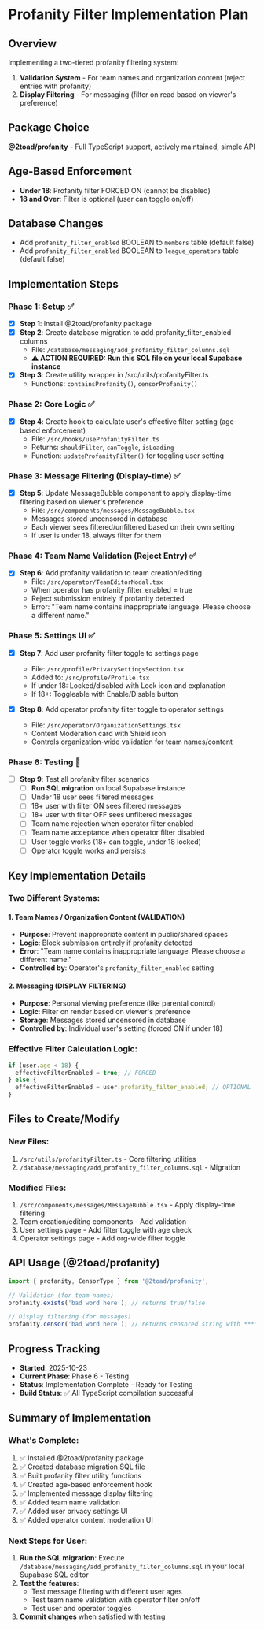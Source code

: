 # Profanity Filter Implementation Plan

## Overview
Implementing a two-tiered profanity filtering system:
1. **Validation System** - For team names and organization content (reject entries with profanity)
2. **Display Filtering** - For messaging (filter on read based on viewer's preference)

## Package Choice
**@2toad/profanity** - Full TypeScript support, actively maintained, simple API

## Age-Based Enforcement
- **Under 18**: Profanity filter FORCED ON (cannot be disabled)
- **18 and Over**: Filter is optional (user can toggle on/off)

## Database Changes
- Add `profanity_filter_enabled` BOOLEAN to `members` table (default false)
- Add `profanity_filter_enabled` BOOLEAN to `league_operators` table (default false)

## Implementation Steps

### Phase 1: Setup ✅
- [x] **Step 1**: Install @2toad/profanity package
- [x] **Step 2**: Create database migration to add profanity_filter_enabled columns
  - File: `/database/messaging/add_profanity_filter_columns.sql`
  - **⚠️ ACTION REQUIRED: Run this SQL file on your local Supabase instance**
- [x] **Step 3**: Create utility wrapper in /src/utils/profanityFilter.ts
  - Functions: `containsProfanity()`, `censorProfanity()`

### Phase 2: Core Logic ✅
- [x] **Step 4**: Create hook to calculate user's effective filter setting (age-based enforcement)
  - File: `/src/hooks/useProfanityFilter.ts`
  - Returns: `shouldFilter`, `canToggle`, `isLoading`
  - Function: `updateProfanityFilter()` for toggling user setting

### Phase 3: Message Filtering (Display-time) ✅
- [x] **Step 5**: Update MessageBubble component to apply display-time filtering based on viewer's preference
  - File: `/src/components/messages/MessageBubble.tsx`
  - Messages stored uncensored in database
  - Each viewer sees filtered/unfiltered based on their own setting
  - If user is under 18, always filter for them

### Phase 4: Team Name Validation (Reject Entry) ✅
- [x] **Step 6**: Add profanity validation to team creation/editing
  - File: `/src/operator/TeamEditorModal.tsx`
  - When operator has profanity_filter_enabled = true
  - Reject submission entirely if profanity detected
  - Error: "Team name contains inappropriate language. Please choose a different name."

### Phase 5: Settings UI ✅
- [x] **Step 7**: Add user profanity filter toggle to settings page
  - File: `/src/profile/PrivacySettingsSection.tsx`
  - Added to: `/src/profile/Profile.tsx`
  - If under 18: Locked/disabled with Lock icon and explanation
  - If 18+: Toggleable with Enable/Disable button

- [x] **Step 8**: Add operator profanity filter toggle to operator settings
  - File: `/src/operator/OrganizationSettings.tsx`
  - Content Moderation card with Shield icon
  - Controls organization-wide validation for team names/content

### Phase 6: Testing 🔄
- [ ] **Step 9**: Test all profanity filter scenarios
  - [ ] **Run SQL migration** on local Supabase instance
  - [ ] Under 18 user sees filtered messages
  - [ ] 18+ user with filter ON sees filtered messages
  - [ ] 18+ user with filter OFF sees unfiltered messages
  - [ ] Team name rejection when operator filter enabled
  - [ ] Team name acceptance when operator filter disabled
  - [ ] User toggle works (18+ can toggle, under 18 locked)
  - [ ] Operator toggle works and persists

## Key Implementation Details

### Two Different Systems:

#### 1. Team Names / Organization Content (VALIDATION)
- **Purpose**: Prevent inappropriate content in public/shared spaces
- **Logic**: Block submission entirely if profanity detected
- **Error**: "Team name contains inappropriate language. Please choose a different name."
- **Controlled by**: Operator's `profanity_filter_enabled` setting

#### 2. Messaging (DISPLAY FILTERING)
- **Purpose**: Personal viewing preference (like parental control)
- **Logic**: Filter on render based on viewer's preference
- **Storage**: Messages stored uncensored in database
- **Controlled by**: Individual user's setting (forced ON if under 18)

### Effective Filter Calculation Logic:
```typescript
if (user.age < 18) {
  effectiveFilterEnabled = true; // FORCED
} else {
  effectiveFilterEnabled = user.profanity_filter_enabled; // OPTIONAL
}
```

## Files to Create/Modify

### New Files:
1. `/src/utils/profanityFilter.ts` - Core filtering utilities
2. `/database/messaging/add_profanity_filter_columns.sql` - Migration

### Modified Files:
1. `/src/components/messages/MessageBubble.tsx` - Apply display-time filtering
2. Team creation/editing components - Add validation
3. User settings page - Add filter toggle with age check
4. Operator settings page - Add org-wide filter toggle

## API Usage (@2toad/profanity)

```typescript
import { profanity, CensorType } from '@2toad/profanity';

// Validation (for team names)
profanity.exists('bad word here'); // returns true/false

// Display filtering (for messages)
profanity.censor('bad word here'); // returns censored string with ****
```

## Progress Tracking
- **Started**: 2025-10-23
- **Current Phase**: Phase 6 - Testing
- **Status**: Implementation Complete - Ready for Testing
- **Build Status**: ✅ All TypeScript compilation successful

## Summary of Implementation

### What's Complete:
1. ✅ Installed @2toad/profanity package
2. ✅ Created database migration SQL file
3. ✅ Built profanity filter utility functions
4. ✅ Created age-based enforcement hook
5. ✅ Implemented message display filtering
6. ✅ Added team name validation
7. ✅ Added user privacy settings UI
8. ✅ Added operator content moderation UI

### Next Steps for User:
1. **Run the SQL migration**: Execute `/database/messaging/add_profanity_filter_columns.sql` in your local Supabase SQL editor
2. **Test the features**:
   - Test message filtering with different user ages
   - Test team name validation with operator filter on/off
   - Test user and operator toggles
3. **Commit changes** when satisfied with testing
